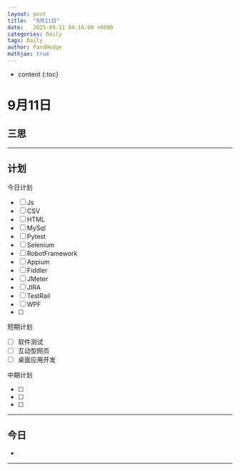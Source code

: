 ```yaml
---
layout: post
title:  "9月11日"
date:   2025-09-11 04:16:00 +0800
categories: Daily
tags: Daily 
author: PandHedge
mathjax: true
---
```

* content
{:toc}
# 9月11日



## 三思



---



## 计划

今日计划

- [ ] Js
- [ ] CSV
- [ ] HTML
- [ ] MySql
- [ ] Pytest
- [ ] Selenium
- [ ] RobotFramework
- [ ] Appium
- [ ] Fiddler
- [ ] JMeter
- [ ] JIRA
- [ ] TestRail
- [ ] WPF
- [ ] 

短期计划

- [ ]  软件测试
- [ ]  互动型网页
- [ ]  桌面应用开发

中期计划

- [ ] 
- [ ] 
- [ ] 

---

## 今日

-  




---



